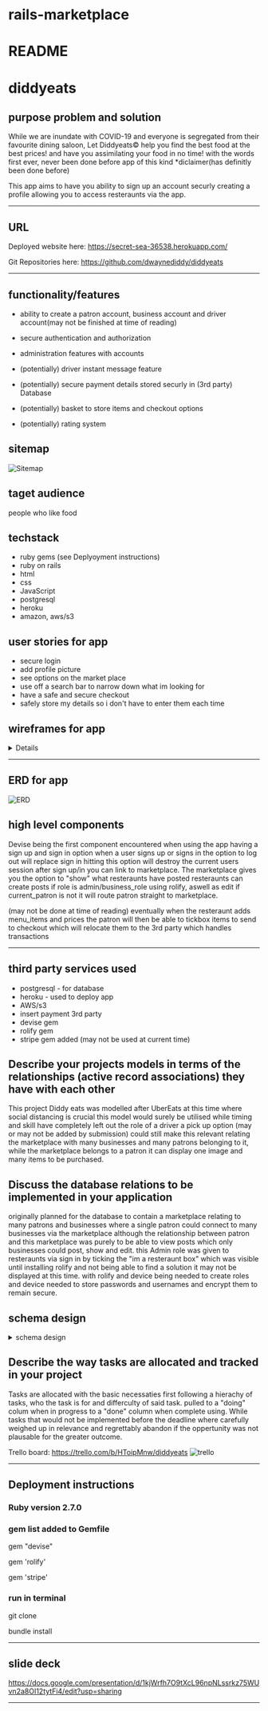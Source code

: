 # rails-marketplace
# README
# diddyeats

## purpose problem and solution
While we are inundate with COVID-19 and everyone is segregated from their favourite dining saloon, Let 
Diddyeats© help you find the best food at the best prices! and have you assimilating your food in no time!
with the words first ever, never been done before app of this kind *diclaimer(has definitly been done before)

This app aims to have you ability to sign up an account securly creating a profile allowing you to access 
resteraunts via the app.

---

## URL

Deployed website here: https://secret-sea-36538.herokuapp.com/

Git Repositories here: https://github.com/dwaynediddy/diddyeats

---

## functionality/features
- ability to create a patron account, business account and driver account(may not be finished at time of reading)

- secure authentication and authorization

- administration features with accounts

- (potentially) driver instant message feature

- (potentially) secure payment details stored securly in (3rd party) Database

- (potentially) basket to store items and checkout options

- (potentially) rating system

## sitemap
![Sitemap](/config/docs/sitemap.png)

## taget audience
people who like food

## techstack
- ruby gems (see Deplyoyment instructions)
- ruby on rails
- html
- css
- JavaScript
- postgresql
- heroku
- amazon, aws/s3

## user stories for app
- secure login 
- add profile picture
- see options on the market place
- use off a search bar to narrow down what im looking for
- have a safe and secure checkout
- safely store my details so i don't have to enter them each time

## wireframes for app

<details><br>

![wireframe1](/docs/smartphonesignups.png)
![wireframe2](/docs/ipadbusinessprofile.png)
![wireframe3](/docs/smartphonepaertonprofile.png)
![wireframe4](/docs/pcmarketplace.png)
![wireframe5](/docs/ipad.checkoutpage.png)
![wireframe6](/docs/PCsignuppage.png)

</details>

---

## ERD for app
![ERD](/docs/erd.png)

## high level components
Devise being the first component encountered when using the app having a sign up and sign in option when a user signs up or signs in the option to log out will replace sign in hitting this option will destroy the current users session after sign up/in  you can link to marketplace. The marketplace gives you the option to "show" what resteraunts have posted resteraunts can create posts if role is admin/business_role using rolify, aswell as edit if current_patron is not it will route patron straight to marketplace.

(may not be done at time of reading)
eventually when the resteraunt adds menu_items and prices the patron will then be able to tickbox items to send to checkout which will relocate them to the 3rd party which handles transactions


---

## third party services used
- postgresql - for database
- heroku - used to deploy app
- AWS/s3
- insert payment 3rd party
- devise gem
- rolify gem
- stripe gem added (may not be used at current time)

## Describe your projects models in terms of the relationships (active record associations) they have with each other
This project Diddy eats was modelled after UberEats at this time where social distancing is crucial
this model would surely be utilised while timing and skill have completely left out the role of a driver a pick up option (may or may not be added by submission) could still make this relevant relating the marketplace with many businesses and many patrons belonging to it, while the marketplace belongs to a patron it can display one image and many items to be purchased. 

##	Discuss the database relations to be implemented in your application
originally planned for the database to contain a marketplace relating to many patrons and businesses
where a single patron could connect to many businesses via the marketplace although the relationship between patron and this marketplace was purely to be able to view posts which only businesses could post, show and edit. this Admin role was given to resteraunts via sign in by ticking the "im a resteraunt box" which was visible until installing rolify and not being able to find a solution it may not be displayed at this time. with rolify and device being needed to create roles and device needed to store passwords and usernames and encrypt them to remain secure.

## schema design
<details><summary>schema design </summary><br>
# This file is auto-generated from the current state of the database. Instead
# of editing this file, please use the migrations feature of Active Record to
# incrementally modify your database, and then regenerate this schema definition.
#
# This file is the source Rails uses to define your schema when running `rails
# db:schema:load`. When creating a new database, `rails db:schema:load` tends to
# be faster and is potentially less error prone than running all of your
# migrations from scratch. Old migrations may fail to apply correctly if those
# migrations use external dependencies or application code.
#
# It's strongly recommended that you check this file into your version control system.

ActiveRecord::Schema.define(version: 2020_05_19_043515) do

  # These are extensions that must be enabled in order to support this database
  enable_extension "plpgsql"

  create_table "active_storage_attachments", force: :cascade do |t|
    t.string "name", null: false
    t.string "record_type", null: false
    t.bigint "record_id", null: false
    t.bigint "blob_id", null: false
    t.datetime "created_at", null: false
    t.index ["blob_id"], name: "index_active_storage_attachments_on_blob_id"
    t.index ["record_type", "record_id", "name", "blob_id"], name: "index_active_storage_attachments_uniqueness", unique: true
  end

  create_table "active_storage_blobs", force: :cascade do |t|
    t.string "key", null: false
    t.string "filename", null: false
    t.string "content_type"
    t.text "metadata"
    t.bigint "byte_size", null: false
    t.string "checksum", null: false
    t.datetime "created_at", null: false
    t.index ["key"], name: "index_active_storage_blobs_on_key", unique: true
  end

  create_table "assignments", force: :cascade do |t|
    t.bigint "patron_id", null: false
    t.bigint "role_id", null: false
    t.datetime "created_at", precision: 6, null: false
    t.datetime "updated_at", precision: 6, null: false
    t.index ["patron_id"], name: "index_assignments_on_patron_id"
    t.index ["role_id"], name: "index_assignments_on_role_id"
  end

  create_table "marketplaces", force: :cascade do |t|
    t.bigint "patron_id", null: false
    t.datetime "created_at", precision: 6, null: false
    t.datetime "updated_at", precision: 6, null: false
    t.index ["patron_id"], name: "index_marketplaces_on_patron_id"
  end

  create_table "menu_items", force: :cascade do |t|
    t.string "name", limit: 25
    t.decimal "price", precision: 2, scale: 2
    t.datetime "created_at", precision: 6, null: false
    t.datetime "updated_at", precision: 6, null: false
    t.bigint "marketplace_id", null: false
    t.index ["marketplace_id"], name: "index_menu_items_on_marketplace_id"
  end

  create_table "patrons", force: :cascade do |t|
    t.string "email", default: "", null: false
    t.string "encrypted_password", default: "", null: false
    t.string "reset_password_token"
    t.datetime "reset_password_sent_at"
    t.datetime "remember_created_at"
    t.datetime "created_at", precision: 6, null: false
    t.datetime "updated_at", precision: 6, null: false
    t.boolean "admin", default: false
    t.boolean "business_role"
    t.string "username"
    t.string "city"
    t.string "streetname"
    t.integer "phone"
    t.index ["email"], name: "index_patrons_on_email", unique: true
    t.index ["reset_password_token"], name: "index_patrons_on_reset_password_token", unique: true
  end

  create_table "patrons_roles", id: false, force: :cascade do |t|
    t.bigint "patron_id"
    t.bigint "role_id"
    t.index ["patron_id", "role_id"], name: "index_patrons_roles_on_patron_id_and_role_id"
    t.index ["patron_id"], name: "index_patrons_roles_on_patron_id"
    t.index ["role_id"], name: "index_patrons_roles_on_role_id"
  end

  create_table "roles", force: :cascade do |t|
    t.string "name"
    t.string "resource_type"
    t.bigint "resource_id"
    t.datetime "created_at", precision: 6, null: false
    t.datetime "updated_at", precision: 6, null: false
    t.index ["name", "resource_type", "resource_id"], name: "index_roles_on_name_and_resource_type_and_resource_id"
    t.index ["resource_type", "resource_id"], name: "index_roles_on_resource_type_and_resource_id"
  end

  create_table "users", force: :cascade do |t|
    t.string "email", default: "", null: false
    t.string "encrypted_password", default: "", null: false
    t.string "reset_password_token"
    t.datetime "reset_password_sent_at"
    t.datetime "remember_created_at"
    t.datetime "created_at", precision: 6, null: false
    t.datetime "updated_at", precision: 6, null: false
    t.index ["email"], name: "index_users_on_email", unique: true
    t.index ["reset_password_token"], name: "index_users_on_reset_password_token", unique: true
  end

  create_table "views", force: :cascade do |t|
    t.string "email", default: "", null: false
    t.string "encrypted_password", default: "", null: false
    t.string "reset_password_token"
    t.datetime "reset_password_sent_at"
    t.datetime "remember_created_at"
    t.datetime "created_at", precision: 6, null: false
    t.datetime "updated_at", precision: 6, null: false
    t.index ["email"], name: "index_views_on_email", unique: true
    t.index ["reset_password_token"], name: "index_views_on_reset_password_token", unique: true
  end

  add_foreign_key "active_storage_attachments", "active_storage_blobs", column: "blob_id"
  add_foreign_key "assignments", "patrons"
  add_foreign_key "assignments", "roles"
  add_foreign_key "marketplaces", "patrons"
  add_foreign_key "menu_items", "marketplaces"
end
</details>

## Describe the way tasks are allocated and tracked in your project
Tasks are allocated with the basic necessaties first following a hierachy of tasks, who the task is for and differculty of said task. pulled to a "doing" colum when in progress to a  "done" column when complete using. While tasks that would not be implemented before the deadline where carefully weighed up in relevance and regrettably abandon if the oppertunity was not plausable for the greater outcome.

Trello board: https://trello.com/b/HToipMnw/diddyeats
![trello](/docs/trello.png)


---

##    Deployment instructions

### Ruby version 2.7.0
### gem list added to Gemfile

gem "devise"

gem 'rolify'

gem 'stripe'

### run in terminal

git clone

bundle install

---

## slide deck

https://docs.google.com/presentation/d/1kjWrfh7O9tXcL96npNLssrkz75WUvn2a8OI12tytFi4/edit?usp=sharing

---








